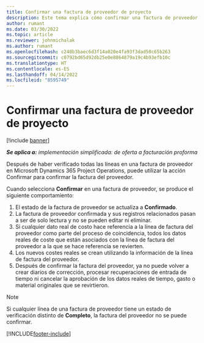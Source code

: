 ```yaml
---
title: Confirmar una factura de proveedor de proyecto
description: Este tema explica cómo confirmar una factura de proveedor de proyecto en Microsoft Dynamics 365 Project Operations y el impacto financiero de confirmar una factura de proveedor del proyecto.
author: rumant
ms.date: 03/30/2022
ms.topic: article
ms.reviewer: johnmichalak
ms.author: rumant
ms.openlocfilehash: c248b3baec6d3f14a020e4fa93f3dad50c65b263
ms.sourcegitcommit: c0792bd65d92db25e0e8864879a19c4b93efb10c
ms.translationtype: HT
ms.contentlocale: es-ES
ms.lasthandoff: 04/14/2022
ms.locfileid: "8595749"
---
```

# <a name="confirm-a-project-vendor-invoice"></a>Confirmar una factura de proveedor de proyecto

[!include [banner](../../includes/dataverse-preview.md)]

_**Se aplica a:** implementación simplificada: de oferta a facturación proforma_

Después de haber verificado todas las líneas en una factura de proveedor en Microsoft Dynamics 365 Project Operations, puede utilizar la acción Confirmar para confirmar la factura del proveedor.

Cuando selecciona **Confirmar** en una factura de proveedor, se produce el siguiente comportamiento:

1. El estado de la factura de proveedor se actualiza a **Confirmado**.
2. La factura de proveedor confirmada y sus registros relacionados pasan a ser de solo lectura y no se pueden editar ni eliminar.
3. Si cualquier dato real de costo hace referencia a la línea de factura del proveedor como parte del proceso de coincidencia, todos los datos reales de coste que están asociados con la línea de factura del proveedor a la que se hace referencia se revierten.
4. Los nuevos costes reales se crean utilizando la información de la línea de factura del proveedor.
5. Después de confirmar la factura del proveedor, ya no puede volver a crear diarios de corrección, procesar recuperaciones de entrada de tiempo ni cancelar la aprobación de los datos reales de tiempo, gasto o material originales que se revirtieron.

> [!NOTE]
> Si cualquier línea de una factura de proveedor tiene un estado de verificación distinto de **Completo**, la factura del proveedor no se puede confirmar.

[!INCLUDE[footer-include](../../includes/footer-banner.md)]
